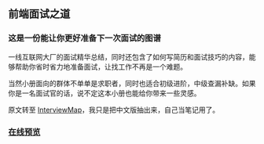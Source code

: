 
## 前端面试之道

### 这是一份能让你更好准备下一次面试的图谱

一线互联网大厂的面试精华总结，同时还包含了如何写简历和面试技巧的内容，能够帮助你省时省力地准备面试，让找工作不再是一个难题。

当然小册面向的群体不单单是求职者，同时也适合初级进阶，中级查漏补缺。如果你是一名面试官的话，说不定这本小册也能给你带来一些灵感。

原文转至 [InterviewMap](https://github.com/InterviewMap/CS-Interview-Knowledge-Map)，我只是把中文版抽出来，自己当笔记用了。


### [在线预览](https://tony-code.github.io/UED-Interview/book/)


